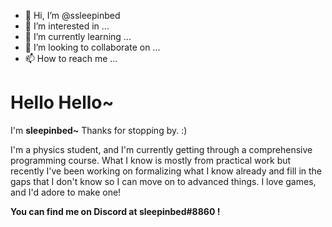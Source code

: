 - 👋 Hi, I’m @ssleepinbed
- 👀 I’m interested in ...
- 🌱 I’m currently learning ...
- 💞️ I’m looking to collaborate on ...
- 📫 How to reach me ...

<h1> Hello Hello~ </h1>

I'm <b> sleepinbed~</b> Thanks for stopping by. :)

I'm a physics student, and I'm currently getting through a comprehensive programming course. What I know is mostly from practical work but recently I've been working
on formalizing what I know already and fill in the gaps that I don't know so I can move on to advanced things. I love games, and I'd adore to make one!

<b> You can find me on Discord at sleepinbed#8860 ! </b>

<!---
ssleepinbed/ssleepinbed is a ✨ special ✨ repository because its `README.md` (this file) appears on your GitHub profile.
You can click the Preview link to take a look at your changes.
--->
